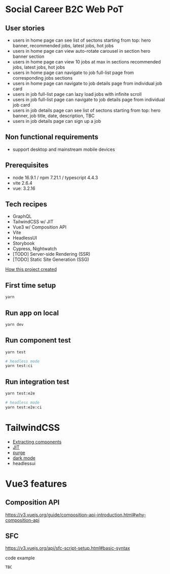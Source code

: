 # Social Career B2C Web PoT

## User stories

- users in home page can see list of sectons starting from top: hero banner, recommended jobs, latest jobs, hot jobs
- users in home page can view auto-rotate carousel in section hero banner section
- users in home page can view 10 jobs at max in sections recommended jobs, latest jobs, hot jobs
- users in home page can navigate to job full-list page from corresponding jobs sections
- users in home page can navigate to job details page from individual job card
- users in job full-list page can lazy load jobs with infinite scroll
- users in job full-list page can navigate to job details page from individual job card
- users in job details page can see list of sectons starting from top: hero banner, job title, date, description, TBC
- users in job details page can sign up a job

## Non functional requirements

- support desktop and mainstream mobile devices

## Prerequisites

- node 16.9.1 / npm 7.21.1 / typescript 4.4.3
- vite 2.6.4
- vue: 3.2.16

## Tech recipes

- GraphQL
- TailwindCSS w/ JIT
- Vue3 w/ Composition API
- Vite
- HeadlessUI
- Storybook
- Cypress, Nightwatch
- [TODO] Server-side Rendering (SSR)
- [TODO] Static Site Generation (SSG)

[How this project created](./docs/How_This_Project_Created.md)

## First time setup

```sh
yarn
```

## Run app on local

```sh
yarn dev
```

## Run component test

```sh
yarn test

# headless mode
yarn test:ci
```

## Run integration test

```sh
yarn test:e2e

# headless mode
yarn test:e2e:ci
```

# TailwindCSS

- [Extracting components](https://tailwindcss.com/docs/extracting-components)
- [JIT](https://blog.tailwindcss.com/just-in-time-the-next-generation-of-tailwind-css)
- [purge](https://tailwindcss.com/docs/optimizing-for-production)
- [dark mode](https://tailwindcss.com/docs/dark-mode)
- headlessui

# Vue3 features

## Composition API

https://v3.vuejs.org/guide/composition-api-introduction.html#why-composition-api

## SFC

https://v3.vuejs.org/api/sfc-script-setup.html#basic-syntax

code example

```vue
TBC
```

### <script setup>

https://v3.vuejs.org/api/sfc-script-setup.html#sfc-script-setup

## Router v4

https://next.router.vuejs.org/

nested named views

https://next.router.vuejs.org/guide/essentials/named-views.html#nested-named-views

## Teleport

https://v3.vuejs.org/api/built-in-components.html#teleport

# GraphQL

## GraphQL client candidates

- [apollo-client](https://github.com/apollographql/apollo-client)
- [urql](https://formidable.com/open-source/urql/docs/basics/vue/)
- [villus](https://villus.logaretm.com/)
- [gqty](https://gqty.dev/docs/getting-started)

## Types generation

https://villus.logaretm.com/guide/typescript-codgen

https://www.graphql-code-generator.com/docs/getting-started/installation

https://the-guild.dev/blog/graphql-codegen-best-practices

## Debug tools

https://altair.sirmuel.design/

# TODOs

- [x] Tailwindcss w/ JIT
- [ ] unit/component test [yarn test]
- [ ] integration test - cypress [yarn test:ci]
- [ ] Linter / commit hook
- [ ] GraphQL client setup
- [ ] CICD (Github Actions)
- [ ] Deploy to staging
- [ ] Storybook
- [ ] Custom font
- [ ] i18n
- [ ] PWA
- [ ] SSR
- [x] composition API (https://v3.vuejs.org/guide/composition-api-introduction.html#why-composition-api)
